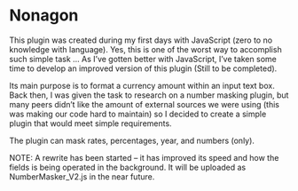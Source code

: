 # Nonagon
This plugin was created during my first days with JavaScript (zero to no knowledge with language). Yes, this is one of the worst way to accomplish such simple task … 
As I’ve gotten better with JavaScript, I’ve taken some time to develop an improved version of this plugin (Still to be completed). 

Its main purpose is to format a currency amount within an input text box. Back then, I was given the task to research on a number masking plugin, but many peers didn’t like 
the amount of external sources we were using (this was making our code hard to maintain) so I decided to create a simple plugin that would meet simple requirements.

The plugin can mask rates, percentages, year, and numbers (only).

NOTE: A rewrite has been started – it has improved its speed and how the fields is being operated in the background. It will be uploaded as NumberMasker_V2.js in the near future.
